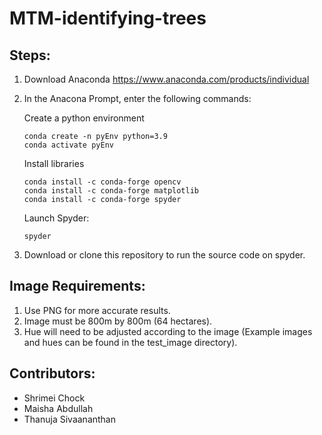 # MTM-identifying-trees


## Steps:

1. Download Anaconda https://www.anaconda.com/products/individual
2. In the Anacona Prompt, enter the following commands:

    Create a python environment
    ```
    conda create -n pyEnv python=3.9
    conda activate pyEnv
    ```
    
    Install libraries
    ```
    conda install -c conda-forge opencv
    conda install -c conda-forge matplotlib
    conda install -c conda-forge spyder
    ```
    
    Launch Spyder:
    ```
    spyder
    ```
3. Download or clone this repository to run the source code on spyder.

## Image Requirements:

1. Use PNG for more accurate results.
2. Image must be 800m by 800m (64 hectares).
3. Hue will need to be adjusted according to the image (Example images and hues can be found in the test_image directory).


## Contributors:

* Shrimei Chock
* Maisha Abdullah
* Thanuja Sivaananthan
